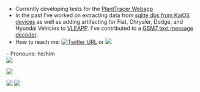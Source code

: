 - Currently developing tests for the [PlantTracer Webapp](https://github.com/Plant-Tracer/webapp)
-  In the past I’ve worked on extracting data from [sqlite dbs from KaiOS devices](https://github.com/joedinsmoor/sqlite_scraper) as well as adding artifacting for Fiat, Chrysler, Dodge, and Hyundai Vehicles to [VLEAPP](https://github.com/abrignoni/VLEAPP). I've contributed to a [GSM7 text message decoder](https://github.com/phoenixrising1800/Brew-OS-Parser). 
-  How to reach me: [![Twitter URL](https://img.shields.io/twitter/url/https/twitter.com/joedinsmoor.svg?style=social&label=Follow%20%40joedinsmoor)](https://twitter.com/joedinsmoor) or <a href="https://www.linkedin.com/in/joseph-dinsmoor/">
    <img src="https://img.shields.io/badge/-Linkedin-blue?style=flat-square&logo=linkedin">
</a>
-  Pronouns: he/him <br>
  <a href="https://github.com/joedinsmoor">
    <img src="https://github-stats-alpha.vercel.app/api?username=joedinsmoor&cc=22272e&tc=37BCF6&ic=fff&bc=0000">
</a>



![](http://github-profile-summary-cards.vercel.app/api/cards/profile-details?username=joedinsmoor&theme=dark) 

![](http://github-profile-summary-cards.vercel.app/api/cards/repos-per-language?username=joedinsmoor&theme=dark) 
![](http://github-profile-summary-cards.vercel.app/api/cards/most-commit-language?username=joedinsmoor&theme=dark)

